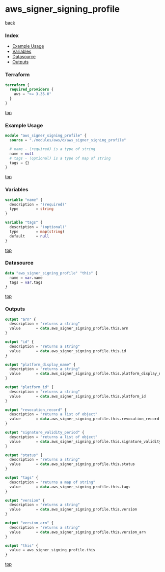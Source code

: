 # aws_signer_signing_profile

[back](../aws.md)

### Index

- [Example Usage](#example-usage)
- [Variables](#variables)
- [Datasource](#datasource)
- [Outputs](#outputs)

### Terraform

```terraform
terraform {
  required_providers {
    aws = ">= 3.35.0"
  }
}
```

[top](#index)

### Example Usage

```terraform
module "aws_signer_signing_profile" {
  source = "./modules/aws/d/aws_signer_signing_profile"

  # name - (required) is a type of string
  name = null
  # tags - (optional) is a type of map of string
  tags = {}
}
```

[top](#index)

### Variables

```terraform
variable "name" {
  description = "(required)"
  type        = string
}

variable "tags" {
  description = "(optional)"
  type        = map(string)
  default     = null
}
```

[top](#index)

### Datasource

```terraform
data "aws_signer_signing_profile" "this" {
  name = var.name
  tags = var.tags
}
```

[top](#index)

### Outputs

```terraform
output "arn" {
  description = "returns a string"
  value       = data.aws_signer_signing_profile.this.arn
}

output "id" {
  description = "returns a string"
  value       = data.aws_signer_signing_profile.this.id
}

output "platform_display_name" {
  description = "returns a string"
  value       = data.aws_signer_signing_profile.this.platform_display_name
}

output "platform_id" {
  description = "returns a string"
  value       = data.aws_signer_signing_profile.this.platform_id
}

output "revocation_record" {
  description = "returns a list of object"
  value       = data.aws_signer_signing_profile.this.revocation_record
}

output "signature_validity_period" {
  description = "returns a list of object"
  value       = data.aws_signer_signing_profile.this.signature_validity_period
}

output "status" {
  description = "returns a string"
  value       = data.aws_signer_signing_profile.this.status
}

output "tags" {
  description = "returns a map of string"
  value       = data.aws_signer_signing_profile.this.tags
}

output "version" {
  description = "returns a string"
  value       = data.aws_signer_signing_profile.this.version
}

output "version_arn" {
  description = "returns a string"
  value       = data.aws_signer_signing_profile.this.version_arn
}

output "this" {
  value = aws_signer_signing_profile.this
}
```

[top](#index)